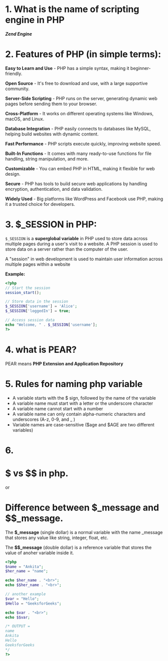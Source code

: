 # 1. What is the name of scripting engine in PHP

_**Zend Engine**_

# 2. Features of PHP (in simple terms):

**Easy to Learn and Use** - PHP has a simple syntax, making it beginner-friendly.

**Open Source** - It's free to download and use, with a large supportive community.

**Server-Side Scripting** - PHP runs on the server, generating dynamic web pages before sending them to your browser.

**Cross-Platform** - It works on different operating systems like Windows, macOS, and Linux.

**Database Integration** - PHP easily connects to databases like MySQL, helping build websites with dynamic content.

**Fast Performance** - PHP scripts execute quickly, improving website speed.

**Built-In Functions** - It comes with many ready-to-use functions for file handling, string manipulation, and more.

**Customizable** - You can embed PHP in HTML, making it flexible for web design.

**Secure** - PHP has tools to build secure web applications by handling encryption, authentication, and data validation.

**Widely Used** - Big platforms like WordPress and Facebook use PHP, making it a trusted choice for developers.


# 3. $_SESSION in PHP:

`$_SESSION` is a **superglobal variable** in PHP used to store data across multiple pages during a user's visit to a website. A PHP session is used to store data on a server rather than the computer of the user.

A "session" in web development is used to maintain user information across multiple pages within a website


 **Example:**
   ```php
   <?php
   // Start the session
   session_start();

   // Store data in the session
   $_SESSION['username'] = 'Alice';
   $_SESSION['loggedIn'] = true;

   // Access session data
   echo "Welcome, " . $_SESSION['username'];
   ?>
   ```



# 4. what is PEAR?

PEAR means **PHP Extension and Application Repository**

# 5. Rules for naming php variable

- A variable starts with the $ sign, followed by the name of the variable
- A variable name must start with a letter or the underscore character
- A variable name cannot start with a number
- A variable name can only contain alpha-numeric characters and underscores (A-z, 0-9, and _ )
- Variable names are case-sensitive ($age and $AGE are two different variables)

# 6. 










# $ vs $$ in php.
or
# Difference between $_message and $$_message.

The **$\_message** (single dollar) is a normal variable with the name \_message that stores any value like string, integer, float, etc.

The **$$\_message** (double dollar) is a reference variable that stores the value of anoher variable inside it.

```php
<?php
$name = "Ankita";
$her_name = "name";

echo $her_name . "<br>";
echo $$her_name . "<br>";

// another example
$var = "Hello"; 
$Hello = "GeeksforGeeks"; 

echo $var . "<br>"; 
echo $$var; 

/* OUTPUT =  
name
Ankita
Hello
GeeksforGeeks
*/
?>
```
